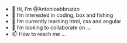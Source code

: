 - 👋 Hi, I’m @Antonioabbruzzo
- 👀 I’m interested in coding, box and fishing
- 🌱 I’m currently learning html, css and angular
- 💞️ I’m looking to collaborate on ...
- 📫 How to reach me ...

<!---
Antonioabbruzzo/Antonioabbruzzo is a ✨ special ✨ repository because its `README.md` (this file) appears on your GitHub profile.
You can click the Preview link to take a look at your changes.
--->
